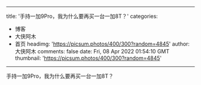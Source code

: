 
---
title: '手持一加9Pro，我为什么要再买一台一加8T？'
categories: 
 - 博客
 - 大侠阿木
 - 首页
headimg: 'https://picsum.photos/400/300?random=4845'
author: 大侠阿木
comments: false
date: Fri, 08 Apr 2022 01:54:10 GMT
thumbnail: 'https://picsum.photos/400/300?random=4845'
---

<div>   
手持一加9Pro，我为什么要再买一台一加8T？  
</div>
            
